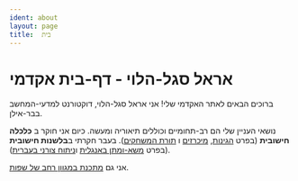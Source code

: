 ```yaml
---
ident: about
layout: page
title:  בית
---
```

# אראל סגל-הלוי - דף-בית אקדמי 
ברוכים הבאים לאתר האקדמי שלי! אני אראל סגל-הלוי, דוקטורנט למדעי-המחשב בבר-אילן.

נושאי העניין שלי הם רב-תחומיים וכוללים תיאוריה ומעשה. כיום אני חוקר ב **כלכלה חישובית** (בפרט [הגינות][1],  [מיכרזים][2] ו [תורת המשחקים][3]). 
בעבר חקרתי ב**בלשנות חישובית** (בפרט  [משא-ומתן באנגלית][4] ו[ניתוח צורני בעברית][5]). 

אני גם  [מתכנת במגוון רחב של שפות][6].

[1]: {{site.baseurl}}/topics/{{page.lang}}/fairness
[2]: {{site.baseurl}}/topics/{{page.lang}}/auctions
[3]: {{site.baseurl}}/topics/{{page.lang}}/repeatedgames
[4]: {{site.baseurl}}/topics/{{page.lang}}/negochat
[5]: {{site.baseurl}}/topics/{{page.lang}}/hebnlp
[6]: {{site.baseurl}}/pages/en/code
